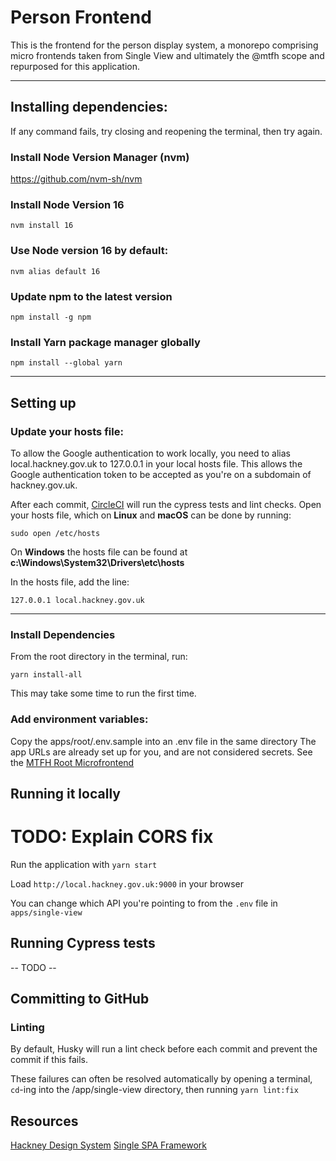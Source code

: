 # Person Frontend

This is the frontend for the person display system, a monorepo comprising micro
frontends taken from Single View and ultimately the @mtfh scope and repurposed for this application.

<hr>

## Installing dependencies:
If any command fails, try closing and reopening the terminal, then try again.

### Install Node Version Manager (nvm)
https://github.com/nvm-sh/nvm

### Install Node Version 16

`nvm install 16`

### Use Node version 16 by default:

`nvm alias default 16`

### Update npm to the latest version

`npm install -g npm`

### Install Yarn package manager globally

`npm install --global yarn`

<hr>

## Setting up
### Update your hosts file:
To allow the Google authentication to work locally, you need to alias local.hackney.gov.uk to 127.0.0.1 in your local hosts file. This allows the Google authentication token to be accepted as you're on a subdomain of hackney.gov.uk.


After each commit, [CircleCI](https://app.circleci.com/pipelines/github/LBHackney-IT/single-view-frontend) will run the cypress tests and lint checks.
Open your hosts file, which on **Linux** and **macOS** can be done by running:

`sudo open /etc/hosts`

On **Windows** the hosts file can be found at **c:\Windows\System32\Drivers\etc\hosts**

In the hosts file, add the line: 

`127.0.0.1 local.hackney.gov.uk`

<hr>

### Install Dependencies 

From the root directory in the terminal, run:

`yarn install-all`

This may take some time to run the first time.

### Add environment variables:
Copy the apps/root/.env.sample into an .env file in the same directory
The app URLs are already set up for you, and are not considered secrets. See the [MTFH Root Microfrontend](https://github.com/LBHackney-IT/mtfh-frontend-root/blob/main/.env.sample)

## Running it locally

# TODO: Explain CORS fix

Run the application with `yarn start`

Load `http://local.hackney.gov.uk:9000` in your browser

You can change which API you're pointing to from the `.env` file in `apps/single-view`

## Running Cypress tests

 -- TODO --

## Committing to GitHub
### Linting
By default, Husky will run a lint check before each commit and prevent the commit if this fails.

These failures can often be resolved automatically by opening a terminal, `cd`-ing into the /app/single-view directory, then running `yarn lint:fix`


## Resources

[Hackney Design System](https://design-system.hackney.gov.uk/developing/installing-from-npm/)
[Single SPA Framework](https://single-spa.js.org/docs/getting-started-overview)

